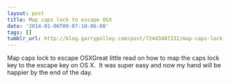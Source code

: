 ```yaml
---
layout: post
title: Map caps lock to escape OSX
date: '2014-01-06T09:07:10-06:00'
tags: []
tumblr_url: http://blog.garrypolley.com/post/72443487232/map-caps-lock-to-escape-osx
---
```

Map caps lock to escape OSXGreat little read on how to map the caps lock key to the escape key on OS X.  It was super easy and now my hand will be happier by the end of the day. 
